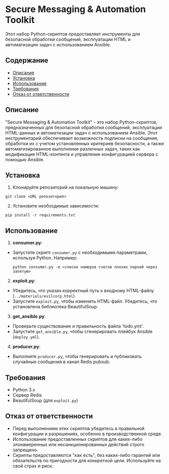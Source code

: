 # Secure Messaging & Automation Toolkit

Этот набор Python-скриптов предоставляет инструменты для безопасной обработки сообщений, эксплуатации HTML и автоматизации задач с использованием Ansible.

## Содержание

- [Описание](#описание)
- [Установка](#установка)
- [Использование](#использование)
- [Требования](#требования)
- [Отказ от ответственности](#отказ-от-ответственности)

## Описание

"Secure Messaging & Automation Toolkit" - это набор Python-скриптов, предназначенных для безопасной обработки сообщений, эксплуатации HTML-данных и автоматизации задач с использованием Ansible. Этот инструментарий обеспечивает возможность подписки на сообщения, обработки их с учетом установленных критериев безопасности, а также автоматизированное выполнение различных задач, таких как модификация HTML-контента и управление конфигурацией сервера с помощью Ansible.

## Установка

1. Клонируйте репозиторий на локальную машину:

```
git clone <URL репозитория>
```

2. Установите необходимые зависимости:

```
pip install -r requirements.txt
```


## Использование

1. **consumer.py**:
- Запустите скрипт `consumer.py` с необходимыми параметрами, используя Python. Например:
  ```
  python consumer.py -e <список номеров счетов плохих парней через запятую>
  ```

2. **exploit.py**:
- Убедитесь, что указан корректный путь к входному HTML-файлу (`../materials/evilcorp.html`).
- Запустите `exploit.py`, чтобы изменить HTML-файл. Убедитесь, что установлена библиотека BeautifulSoup.

3. **get_ansible.py**:
- Проверьте существование и правильность файла 'todo.yml'.
- Запустите `get_ansible.py`, чтобы сгенерировать плейбук Ansible (`deploy.yml`).

4. **producer.py**:
- Выполните `producer.py`, чтобы генерировать и публиковать случайные сообщения в канал Redis pubsub.

## Требования

- Python 3.x
- Сервер Redis
- BeautifulSoup (для `exploit.py`)

## Отказ от ответственности

- Перед выполнением этих скриптов убедитесь в правильной конфигурации и разрешениях, особенно в производственной среде.
- Использование предоставленных скриптов для каких-либо злонамеренных или несанкционированных действий строго запрещено.
- Скрипты предоставляются "как есть", без каких-либо гарантий или обязательств по пригодности для конкретной цели. Используйте на свой страх и риск.

